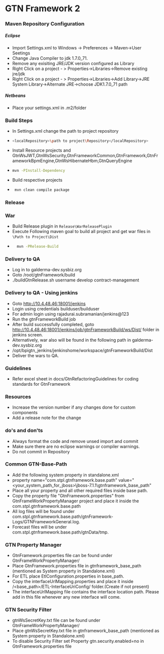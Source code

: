 
# GTN Framework 2

### Maven Repository Configuration

##### Eclipse 
  - Import Settings.xml to Windows ->   Preferences -> Maven->User Seetings
  - Change Java Compiler to jdk 1.7.0_71. 
  - Remove any exisiting JRE/JDK version configured as Library
  - Right Click on a project - > Properties->Libraries->Remove existing jre/jdk
  - Right Click on a project - > Properties->Libraries->Add Library->JRE System Library->Alternate JRE->choose  JDK1.7.0_71 path
 
 ##### Netbeans
- Place your settings.xml in .m2/folder 

### Build Steps 
 


 - In Settings.xml change the path to project repository
-  ```sh
   <localRepository>\path to project\Repository</localRepository>
   ```
   
 - Install Resource projects and GtnWsJWT,GtnWsSecurity,GtnFrameworkCommon,GtnFramework,GtnFrameworkBpmEngine,GtnWsHibernateHbm,GtnQueryEngine
- ```sh
  mvn -PInstall-Dependency
   ```
 - Build  respective projects
 - ```sh 
    mvn clean compile package
    ```
### Release 
### War
- Build Release plugin in  `Release\WarReleasePlugin`
- Execute Following maven goal to build all project and get war files in `\Path to Project\Dist`
- ```sh
    mvn -PRelease-Build
	```

### Delivery to QA

- Log in to galderma-dev.sysbiz.org
- Goto /root/gtnFramework/build
- ./buildGtnRelease.sh username develop contract-management	
	
### Delivery to QA - Using jenkins

- Goto http://10.4.48.46:18001/jenkins
- Login using credentials builduser/builduser 
- For admin login using rajadurai.subramanian/jenkins@123
- Run the gtnFrameworkBuild job
- After build successfully completed, goto http://10.4.48.46:18001/jenkins/job/gtnFrameworkBuild/ws/Dist/
  folder in jenkins screen.
- Alternatively, war also will be found in the following path in galderma-dev.sysbiz.org 
- /opt/bpigtn_jenkins/jenkinshome/workspace/gtnFrameworkBuild/Dist  
- Deliver the wars to QA.  
	
### Guidelines
		
-  Refer  excel sheet in docs/GtnRefactoringGuidelines for coding standards for GtnFramework

### Resources

- Increase the version number if any changes done for custom components
- Add a release note for the change

### do's and don'ts

- Always format the code and remove unsed import and commit
- Make sure there are no eclipse warnings or compiler warnings.
- Do not commit in Repository

### Common GTN-Base-Path

- Add the following system property in standalone.xml
- property name="com.stpl.gtnframework.base.path" value="<your_system_path_for_jboss>\jboss-7.1.1\gtnframework_base_path\"
- Place all your property and all other required files inside base path.
- Copy the property file "GtnFramework.properties" from GtnFrameWorkPropertyManager project and place it inside the 
  com.stpl.gtnframework.base.path
- All log files will be found under com.stpl.gtnframework.base.path/gtnFramework-Logs/GTNFrameworkGeneral.log.
- Forecast files will be under com.stpl.gtnframework.base.path/gtnData/tmp.

### GTN Property Manager

-  GtnFramework.properties file can be found under GtnFrameWorkPropertyManager/
-  Place GtnFramework.properties file in  gtnframework_base_path (mentioned as System property in Standalone.xml)
-  For ETL place EtlConfiguration.properties in base_path.
-  Copy the interfaceUrlMapping.properties and place it inside /<base_path>/ETL-InterfaceUriConfig/ folder.(Create if not present)
-  The interfaceUrlMapping file contains the interface location path. Please add in this file whenever any new interface will come.

### GTN Security Filter  

-  gtnWsSecretKey.txt file can be found under GtnFrameWorkPropertyManager/
-  Place gtnWsSecretKey.txt file in  gtnframework_base_path (mentioned as System property in Standalone.xml)
-  To disable Security Filter set Property gtn.security.enabled=no in GtnFramework.properties file

